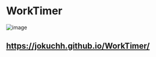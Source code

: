# WorkTimer
![image](https://user-images.githubusercontent.com/92337987/213916605-0259d197-77db-47fe-856c-edb17dc06f4a.png)

## https://jokuchh.github.io/WorkTimer/
